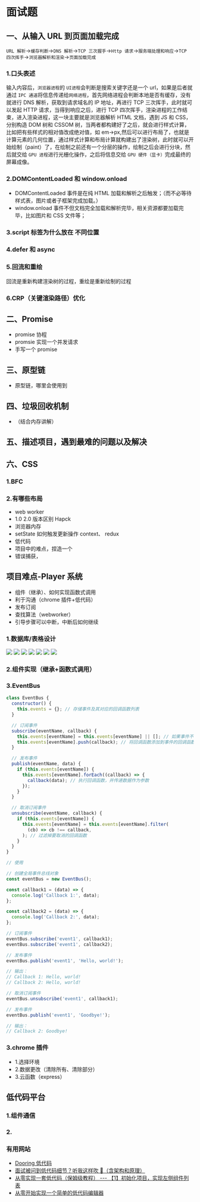 # 面试题

## 一、从输入 URL 到页面加载完成

`URL 解析`->`缓存判断`->`DNS 解析`->`TCP 三次握手`->`Http 请求`->`服务端处理和响应`->`TCP 四次挥手`->`浏览器解析和渲染`->`页面加载完成`

### 1.口头表述

输入内容后，`浏览器进程`的 `UI进程`会判断是搜索关键字还是一个 url，如果是后者就通过 `IPC 通道`将信息传递给`网络进程`，首先网络进程会判断本地是否有缓存，没有就进行 DNS 解析，获取到请求域名的 IP 地址，再进行 TCP 三次挥手，此时就可以发起 HTTP 请求，当得到响应之后，进行 TCP 四次挥手，渲染进程的工作结束，进入渲染进程，这一块主要就是浏览器解析 HTML 文档，遇到 JS 和 CSS，分别构造 DOM 树和 CSSOM 树，当两者都构建好了之后，就会进行样式计算，比如把有些样式的相对值改成绝对值，如 em->px,然后可以进行布局了，也就是计算元素的几何位置，通过样式计算和布局计算就构建出了渲染树，此时就可以开始绘制（paint）了，在绘制之前还有一个分层的操作，绘制之后会进行分块，然后就交给 `GPU 进程`进行光栅化操作，之后将信息交给 `GPU 硬件（显卡）`完成最终的屏幕成像。

### 2.DOMContentLoaded 和 window.onload

- DOMContentLoaded 事件是在纯 HTML 加载和解析之后触发；（而不必等待样式表，图片或者子框架完成加载。）
- window.onload 事件不但文档完全加载和解析完毕，相关资源都要加载完毕，比如图片和 CSS 文件等；

### 3.script 标签为什么放在 不同位置

### 4.defer 和 async

### 5.回流和重绘

回流是重新构建渲染树的过程，重绘是重新绘制的过程

### 6.CRP（关键渲染路径）优化

## 二、Promise

- promise 协程
- promsie 实现一个并发请求
- 手写一个 promise

## 三、原型链

- 原型链，哪里会使用到

## 四、垃圾回收机制

- （结合内存讲解）

## 五、描述项目，遇到最难的问题以及解决

## 六、CSS

### 1.BFC

### 2.有哪些布局

- web worker
- 1.0 2.0 版本区别 Hapck
- 浏览器内存
- setState 如何触发更新操作 context、 redux
- 低代码
- 项目中的难点，捏造一个
- 错误捕获，

## 项目难点-Player 系统

- 组件（继承）、如何实现函数式调用
- 利于沟通（chrome 插件+低代码）
- 发布订阅
- 查找算法（webworker）
- 引导步骤可以中断，中断后如何继续

### 1.数据库/表格设计

![](./img/player-data-design.png)
![](./img/guide-step.png)
![](./img/guide-wizard.png)
![](./img/player-action.png)
![](./img/player-events.png)
![](./img/player-rule.png)
![](./img/player-trigger.png)

### 2.组件实现（继承+函数式调用）

### 3.EventBus

```js
class EventBus {
  constructor() {
    this.events = {}; // 存储事件及其对应的回调函数列表
  }

  // 订阅事件
  subscribe(eventName, callback) {
    this.events[eventName] = this.events[eventName] || []; // 如果事件不存在，创建一个空的回调函数列表
    this.events[eventName].push(callback); // 将回调函数添加到事件的回调函数列表中
  }

  // 发布事件
  publish(eventName, data) {
    if (this.events[eventName]) {
      this.events[eventName].forEach((callback) => {
        callback(data); // 执行回调函数，并传递数据作为参数
      });
    }
  }

  // 取消订阅事件
  unsubscribe(eventName, callback) {
    if (this.events[eventName]) {
      this.events[eventName] = this.events[eventName].filter(
        (cb) => cb !== callback,
      ); // 过滤掉要取消的回调函数
    }
  }
}

// 使用

// 创建全局事件总线对象
const eventBus = new EventBus();

const callback1 = (data) => {
  console.log('Callback 1:', data);
};

const callback2 = (data) => {
  console.log('Callback 2:', data);
};

// 订阅事件
eventBus.subscribe('event1', callback1);
eventBus.subscribe('event1', callback2);

// 发布事件
eventBus.publish('event1', 'Hello, world!');

// 输出：
// Callback 1: Hello, world!
// Callback 2: Hello, world!

// 取消订阅事件
eventBus.unsubscribe('event1', callback1);

// 发布事件
eventBus.publish('event1', 'Goodbye!');

// 输出：
// Callback 2: Goodbye!
```

### 3.chrome 插件

- 1.选择环境
- 2.数据更改（清除所有、清除部分）
- 3.云函数（express）

## 低代码平台

### 1.组件通信

### 2.

### 有用网站

- [Dooring 低代码](https://dooring.vip/h5_plus/editor?pid=fdcb81db-9f92-4493-bab3-cf6b9e45c646&id=12751&applicationId=2273)
- [面试被问到低代码细节？听我这样吹 🤯（含架构和原理）](https://juejin.cn/post/7276837017231835136?searchId=20240310134555C98245EA43E3302E163A)
- [从零实现一套低代码（保姆级教程） --- 【1】初始化项目，实现左侧组件列表](https://blog.csdn.net/weixin_46726346/article/details/135102092)
- [从零开始实现一个简单的低代码编辑器](https://mp.weixin.qq.com/s?__biz=MzA5MDIyNTM3Mw==&mid=2666581390&idx=1&sn=47be2eaf42edf82da99f60eb51131ba7&chksm=8b0a823cbc7d0b2a1531944a7fd20aa862a52014671ca2b71bae3814ef76eb1be5b0aed86baf&scene=27)
